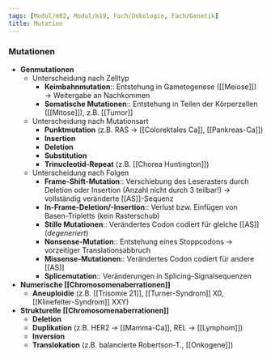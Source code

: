 ```yaml
---
tags: [Modul/m02, Modul/m19, Fach/Onkologie, Fach/Genetik]
title: Mutation
---
```

### Mutationen
- **Genmutationen**
	- Unterscheidung nach Zelltyp
		- **Keimbahnmutation**:: Entstehung in Gametogenese ([[Meiose]]) → Weitergabe an Nachkommen
		- **Somatische Mutationen**:: Entstehung in Teilen der Körperzellen ([[Mitose]]), z.B. [[Tumor]]
	- Unterscheidung nach Mutationsart
		- **Punktmutation** (z.B. RAS → [[Colorektales Ca]], [[Pankreas-Ca]])
		- **Insertion**
		- **Deletion**
		- **Substitution**
		- **Trinucleotid-Repeat** (z.B. [[Chorea Huntington]])
	- Unterscheidung nach Folgen
	    - **Frame-Shift-Mutation**:: Verschiebung des Leserasters durch Deletion oder Insertion (Anzahl nicht durch 3 teilbar!) → vollständig veränderte [[AS]]-Sequenz
	    - **In-Frame-Deletion/-Insertion**:: Verlust bzw. Einfügen von Basen-Tripletts (kein Rasterschub)
	    - **Stille Mutationen**:: Verändertes Codon codiert für gleiche [[AS]] (*degeneriert*)
	    - **Nonsense-Mutation**:: Entstehung eines Stoppcodons → vorzeitiger Translationsabbruch
	    - **Missense-Mutationen**:: Verändertes Codon codiert für andere [[AS]]
	    - **Splicemutation**:: Veränderungen in Splicing-Signalsequenzen
- **Numerische [[Chromosomenaberrationen]]** 
	- **Aneuploidie** (z.B. [[Trisomie 21]], [[Turner-Syndrom]] X0, [[Klinefelter-Syndrom]] XXY)
- **Strukturelle [[Chromosomenaberrationen]]**
	- **Deletion**
	- **Duplikation** (z.B. HER2 → [[Mamma-Ca]], REL → [[Lymphom]])
	- **Inversion**
	- **Translokation** (z.B. balancierte Robertson-T., [[Onkogene]])